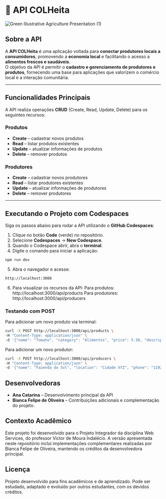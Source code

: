 # 🌱 API COLHeita
![Green Illustrative Agriculture Presentation (1)](https://github.com/user-attachments/assets/5963df41-a791-43fe-bdda-b645b4123005)

## Sobre a API

A **API COLHeita** é uma aplicação voltada para **conectar produtores locais a consumidores**, promovendo a **economia local** e facilitando o acesso a **alimentos frescos e saudáveis**.  
O objetivo da API é permitir o **cadastro e gerenciamento de produtores e produtos**, fornecendo uma base para aplicações que valorizem o comércio local e a interação comunitária.

---

## Funcionalidades Principais

A API realiza operações **CRUD** (Create, Read, Update, Delete) para os seguintes recursos:

### Produtos
- **Create** – cadastrar novos produtos
- **Read** – listar produtos existentes
- **Update** – atualizar informações de produtos
- **Delete** – remover produtos

### Produtores
- **Create** – cadastrar novos produtores
- **Read** – listar produtores existentes
- **Update** – atualizar informações de produtores
- **Delete** – remover produtores

---

## Executando o Projeto com Codespaces

Siga os passos abaixo para rodar a API utilizando o **GitHub Codespaces**:

1. Clique no botão **Code** (verde) no repositório.  
2. Selecione **Codespaces** → **New Codespace**.  
3. Quando o Codespace abrir, abra o **terminal**.  
4. Digite o comando para iniciar a aplicação:
```bash
npm run dev
```
5. Abra o navegador e acesse:
```bash
http://localhost:3000
```
6. Para visualizar os recursos da API:
Para produtos: http://localhost:3000/api/products
Para produtores: http://localhost:3000/api/producers

### Testando com POST
Para adicionar um novo produto via terminal:
```bash
curl -X POST http://localhost:3000/api/products \
-H "Content-Type: application/json" \
-d '{"name": "Tomate", "category": "Alimentos", "price": 5.50, "description":"Tomates Orgânicos da Fazenda do Sol", "quantity": 3, "producerId": 1}'
```

Para adicionar um novo produtor:
```bash
curl -X POST http://localhost:3000/api/producers \
-H "Content-Type: application/json" \
-d '{"name": "Fazenda do Sol", "location": "Cidade XYZ", "phone": "11923321909"}'
```

## Desenvolvedoras
- **Ana Catarina** – Desenvolvimento principal da API
- **Bianca Felipe de Oliveira** – Contribuições adicionais e complementação do projeto.

## Contexto Acadêmico
Este projeto foi desenvolvido para o Projeto Integrador da disciplina Web Services, do professor Victor de Moura Indalécio.
A versão apresentada neste repositório inclui implementações complementares realizadas por Bianca Felipe de Oliveira, mantendo os créditos da desenvolvedora principal.

## Licença
Projeto desenvolvido para fins acadêmicos e de aprendizado.
Pode ser estudado, adaptado e evoluído por outros estudantes, com os devidos créditos.
